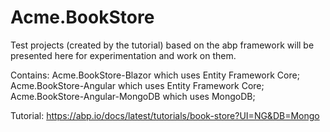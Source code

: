 # Acme.BookStore
Test projects (created by the tutorial) based on the abp framework will be presented here for experimentation and work on them.

Contains:
  Acme.BookStore-Blazor which uses Entity Framework Core;
  Acme.BookStore-Angular which uses Entity Framework Core;
  Acme.BookStore-Angular-MongoDB which uses MongoDB;

Tutorial: https://abp.io/docs/latest/tutorials/book-store?UI=NG&DB=Mongo
